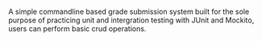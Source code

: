 A simple commandline based grade submission system built for the sole purpose of practicing unit and intergration testing with JUnit and Mockito, users can perform basic crud operations.

